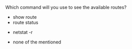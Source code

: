 Which command will you use to see the available routes?
* show route
* route status
+ netstat -r
* none of the mentioned
